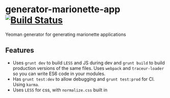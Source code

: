 # generator-marionette-app [![Build Status](https://travis-ci.org/bobbyrenwick/generator-marionette-app.svg)](https://travis-ci.org/bobbyrenwick/generator-marionette-app)
Yeoman generator for generating marionette applications

## Features

* Uses `grunt dev` to build `LESS` and JS during dev and `grunt build` to build production versions of the same files. Uses `webpack` and `traceur-loader` so you can write ES6 code in your modules.
* Has `grunt test:dev` to allow debugging and `grunt test:prod` for CI. Using `karma`.
* Uses `LESS` for css, with `normalize.css` built in